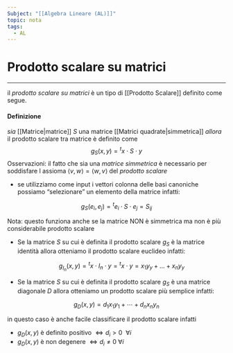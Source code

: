```yaml
---
Subject: "[[Algebra Lineare (AL)]]"
topic: nota
tags:
  - AL
---
```

# Prodotto scalare su matrici
---
il _prodotto scalare su matrici_ è un tipo di [[Prodotto Scalare]] definito come segue.
#### Definizione
_sia_ [[Matrice|matrice]] $S$ una matrice [[Matrici quadrate|simmetrica]] 
_allora_ il prodotto scalare tra matrice è definito come$$
g_S(x,y) = {}^tx \cdot S \cdot y
$$
Osservazioni:
il fatto che sia una _matrice simmetrica_ è necessario per soddisfare l assioma $\langle v,w\rangle=\langle w,v\rangle$ del _prodotto scalare_

- se utilizziamo come input i vettori colonna delle basi canoniche possiamo “selezionare” un elemento della matrice infatti:

$$
g_S(e_i,e_j) = {}^te_i \cdot S \cdot e_j = S_{ij}
$$

Nota: questo funziona anche se la matrice NON è simmetrica ma non è più considerabile prodotto scalare

- Se la matrice $S$ su cui è definita il prodotto scalare $g_S$ è la matrice identità allora otteniamo il prodotto scalare euclideo infatti:

    $$
    g_{I_n}(x,y)= {}^tx \cdot I_n \cdot y = {}^tx\cdot y=x_1y_y + \dots + x_ny_y
    $$

- Se la matrice $S$ su cui è definita il prodotto scalare $g_S$ è una matrice diagonale $D$ allora otteniamo un prodotto scalare più semplice infatti:

$$
g_D(x,y)=d_1x_1y_1 +\cdots+d_n  x_ny_n
$$

in questo caso è anche facile classificare il prodotto scalare infatti

- $g_D(x,y)$ è definito positivo $\iff d_i>0\ \ \forall i$
- $g_D(x,y)$ è non degenere $\iff d_i \not = 0 \ \forall i$

